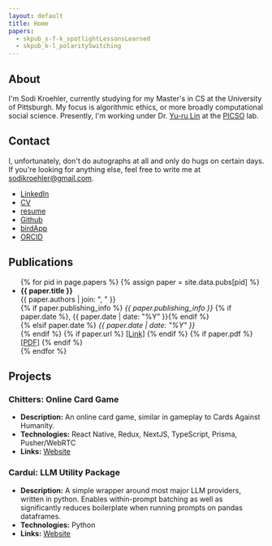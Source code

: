 ```yaml
---
layout: default
title: Home
papers:
  - skpub_s-f-k_spotlightLessonsLearned
  - skpub_k-l_polaritySwitching
---
```


## About
I'm Sodi Kroehler, currently studying for my Master's in CS at the University of Pittsburgh. My focus is algorithmic ethics, or more broadly computational social science. Presently, I'm working under Dr. [Yu-ru Lin](https://www.yurulin.com/) at the [PICSO](https://picsolab.github.io/) lab. 

## Contact
I, unfortunately, don't do autographs at all and only do hugs on certain days. If you're looking for anything else, feel free to write me at <sodikroehler@gmail.com>.

* [LinkedIn](www.linkedin.com/in/sodi-kroehler)
* [CV](assets/pdfs/CV_KROEHLER_SODI.pdf)
* [resume](assets/pdfs/RESUME_KROEHLER_SODI.pdf)
* [Github](https://github.com/SodiKroehler)
* [birdApp](https://x.com/sodi_kroehler)
* [ORCID](https://orcid.org/0009-0007-8911-140X)
<!-- [Scholar]() -->

## Publications

<ul>
{% for pid in page.papers %}
  {% assign paper = site.data.pubs[pid] %}
  <li>
    <strong>{{ paper.title }}</strong><br>
    {{ paper.authors | join: ", " }}<br>
    {% if paper.publishing_info %}
      <em>{{ paper.publishing_info }}</em>
      {% if paper.date %}, {{ paper.date | date: "%Y" }}{% endif %}<br>
    {% elsif paper.date %}
      <em>{{ paper.date | date: "%Y" }}</em><br>
    {% endif %}
    {% if paper.url %}
      <a href="{{ paper.url }}">[Link]</a>
    {% endif %}
    {% if paper.pdf %}
      <a href="{{ paper.pdf }}">[PDF]</a>
    {% endif %}
  </li>
{% endfor %}
</ul>


## Projects
### Chitters: Online Card Game
- **Description:** An online card game, similar in gameplay to Cards Against Humanity.
- **Technologies:** React Native, Redux, NextJS, TypeScript, Prisma, Pusher/WebRTC
- **Links:** [Website](https://www.chitters.net/)

### Cardui: LLM Utility Package
- **Description:** A simple wrapper around most major LLM providers, written in python. Enables within-prompt batching as well as significantly reduces boilerplate when running prompts on pandas dataframes.
- **Technologies:** Python
- **Links:** [Website](https://test.pypi.org/project/cardui/)

